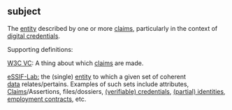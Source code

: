 ## subject

<p class="c8"><span>The </span><span class="c2"><a class="c3" href="#h.5imtbzl1f4xo">entity</a></span><span>&nbsp;described by one or more </span><span class="c2"><a class="c3" href="#h.akieli6njkk5">claims</a></span><span>, particularly in the context of </span><span class="c2"><a class="c3" href="#h.ddna9lucn4k6">digital credentials</a></span><span class="c0">.</span></p><p class="c8"><span class="c0">Supporting definitions:</span></p><p class="c8"><span class="c2"><a class="c3" href="https://www.google.com/url?q=https://www.w3.org/TR/vc-data-model/%23terminology&amp;sa=D&amp;source=editors&amp;ust=1706779842834816&amp;usg=AOvVaw3_YCY_X2iYYOeisSLrBLp0">W3C VC</a></span><span>: A thing about which </span><span class="c2"><a class="c3" href="https://www.google.com/url?q=https://www.w3.org/TR/vc-data-model/%23dfn-claims&amp;sa=D&amp;source=editors&amp;ust=1706779842835119&amp;usg=AOvVaw2_xQ9qZiJacnMkssUPm1UB">claims</a></span><span class="c0">&nbsp;are made.</span></p><p class="c8"><span class="c2"><a class="c3" href="https://www.google.com/url?q=https://essif-lab.github.io/framework/docs/essifLab-glossary%23subject&amp;sa=D&amp;source=editors&amp;ust=1706779842835425&amp;usg=AOvVaw17FmHU6oirBD3vIdXII8hh">eSSIF-Lab:</a></span><span>&nbsp;the (single) </span><span class="c2"><a class="c3" href="#h.5imtbzl1f4xo">entity</a></span><span>&nbsp;to which a given set of coherent </span><span class="c2"><a class="c3" href="#h.o783ayrrkc6g">data</a></span><span>&nbsp;relates/pertains. Examples of such sets include attributes, </span><span class="c2"><a class="c3" href="#h.akieli6njkk5">Claims</a></span><span>/Assertions</span><span>, files/dossiers, </span><span class="c2"><a class="c3" href="#h.co5algna3zkh">(verifiable) credentials</a></span><span>, </span><span class="c2"><a class="c3" href="https://www.google.com/url?q=https://essif-lab.github.io/framework/docs/terms/partial-identity&amp;sa=D&amp;source=editors&amp;ust=1706779842836135&amp;usg=AOvVaw0UNYuoj1nVm9GGUZozrueS">(partial) identities</a></span><span>, </span><span class="c2"><a class="c3" href="https://www.google.com/url?q=https://essif-lab.github.io/framework/docs/terms/employment-contract&amp;sa=D&amp;source=editors&amp;ust=1706779842836446&amp;usg=AOvVaw1cH276MzFYVI1vBYfrQNTz">employment contracts</a></span><span class="c0">, etc.</span></p>


